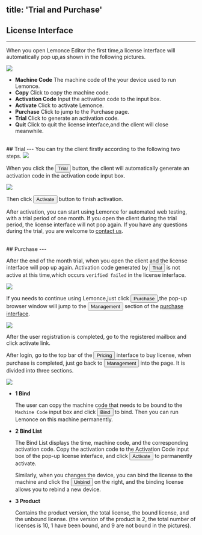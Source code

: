 title: 'Trial and Purchase'
---
## License Interface
---
When you open Lemonce Editor the first time,a license interface will automatically pop up,as shown in the following pictures.

<img class="license-images" src="/images/setup/interface-license-01-en.png">

- **Machine Code** The machine code of the your device used to run Lemonce.
- **Copy** Click to copy the machine code.
- **Activation Code** Input the activation code to the input box.
- **Activate**  Click to activate Lemonce.
- **Purchase** Click to jump to the Purchase page.
- **Trial** Click to generate an activation code.
- **Quit** Click to quit the license interface,and the client will close meanwhile.

<br/>
## Trial
---
You can try the client firstly according to the following two steps.

<img class="license-images"  src="/images/setup/interface-license-02.png">

When you click the <button>Trial</button> button, the client will automatically generate an activation code in the activation code input box.

<img class="license-images"  src="/images/setup/interface-license-03.png">

Then click <button class="btn-teal">Activate</button> button to finish activation.

After activation, you can start using Lemonce for automated web testing, with a trial period of one month. If you open the client during the trial period, the license interface will not pop again.
If you have any questions during the trial, you are welcome to [contact us](/contact.html).

<br/>
## Purchase
---

After the end of the month trial, when you open the client and the license interface will pop up again. Activation code generated by <button>Trial</button> is not active at this time,which occurs `verified failed` in the license interface.

<img class="license-images" src="/images/setup/interface-license-04.png">

If you needs to continue using Lemonce,just click <button class="btn-teal">Purchase</button>,the pop-up browser window will jump to the <button class= "btn-black" >Management</button> section of the [purchase interface](https://license.lemonce.com/).

<img src="/images/setup/interface-license-05.png">

After the user registration is completed, go to the registered mailbox and click activate link.

After login, go to the top bar of the <button class= "btn-black" >Pricing</button> interface to buy license, when purchase is completed, just go back to <button class= "btn-black" >Management</button> into the page. It is divided into three sections.

<img class="license-images" src="/images/setup/interface-license-06.png">

- **1 Bind**

    The user can copy the machine code that needs to be bound to the `Machine Code` input box and click <button class= "btn-teal" >Bind</button> to bind. Then you can run Lemonce on this machine permanently.

- **2 Bind List**

    The Bind List displays the time, machine code, and the corresponding activation code. Copy the activation code to the Activation Code input box of the pop-up license interface, and click <button class= "btn-teal" >Activate</button> to permanently activate.
  
    Similarly, when you changes the device, you can bind the license to the machine and click the <button class= "btn-teal" >Unbind</button> on the right, and the binding license allows you to rebind a new device.

- **3 Product**

    Contains the product version, the total license, the bound license, and the unbound license. (the version of the product is 2, the total number of licenses is 10, 1 have been bound, and 9 are not bound in the pictures).